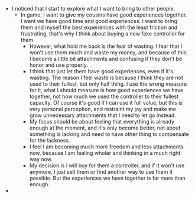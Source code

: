 - I noticed that I start to explore what I want to bring to other people.
    - In game, I want to give my cousins have good experiences together. I want we have good time and good experiences. I want to bring them and myself the best experiences with the least friction and frustrating, that's why I think about buying a new fake controller for them.
        - However, what hold me back is the fear of wasting. I fear that I won't use them much and waste my money, and because of this, I become a little bit attachments and confusing if they don't be honor and use properly. 
        - I think that just let them have good experiences, even if it's wasting. The reason I feel waste is because I think they are not used to their fullest, but only half thing. I use the wrong measure for it, what I should measure is how good experiences we have together, not how much we used the controller to their fullest capacity. Of course it's good if I can use it full value, but this is very personal perception, and restraint my joy and make me grow unnecessary attachments that I need to let go instead.
        - My focus should be about feeling that everything is already enough at the moment, and it's only become better, not about something is lacking and need to have other thing to compensate for the lackness.
        - I feel I am becoming much more freedom and less attachments now, because I am feeling wholer and thinking in a much right way now.
        - My decision is I will buy for them a controller, and if it won't use anymore, I just sell them or find another way to use them if possible. But the experiences we have together is far more than enough.
- 
